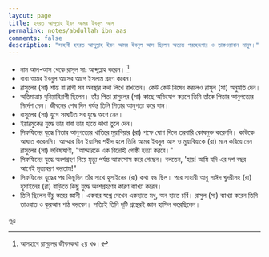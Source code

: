 ```yaml
---
layout: page
title: হযরত আব্দুল্লাহ ইবন আমর ইবনুল আস 
permalink: notes/abdullah_ibn_aas
comments: false
description: "সাহাবী হযরত আব্দুল্লাহ ইবন আমর ইবনুল আস ছিলেন অত্যন্ত পরহেজগার ও তাকওয়াবান মানুষ।"
---
```


- নাম আল-আস থেকে রাসুল সাঃ আব্দুল্লাহ করেন। [^1]
- বাবা আমর ইবনুল আসের আগে ইসলাম গ্রহণ করেন। 
- রাসুলের (সা) শান্ত বা রাগী সব অবস্থার কথা লিখে রাখতেন। কেউ কেউ নিষেধ করলেও রাসুল (সা) অনুমতি দেন। 
- অতিমাত্রায় দুনিয়াবিরাগী ছিলেন। তাঁর পিতা রাসুলের (সা) কাছে অভিযোগ করলে তিনি তাঁকে পিতার আনুগত্যের নির্দেশ দেন। জীবনের শেষ দিন পর্যন্ত তিনি পিতার আনুগত্য করে যান। 
- রাসুলের (সা) যুগে সংঘটিত সব যুদ্ধে অংশ নেন।
- ইয়ারমুকের যুদ্ধে তার বাবা তার হাতে ঝাণ্ডা তুলে দেন। 
- সিফফিনের যুদ্ধে পিতার আনুগত্যের খাতিরে মুয়াবিয়ার (রা) পক্ষে যোগ দিলে তরবারি কোষমুক্ত করেননি। কাউকে আঘাত করেননি। আম্মার বিন ইয়াসির শহীদ হলে তিনি আমর ইবনুল আস ও মুয়াবিয়াকে (রা) মনে করিয়ে দেন রাসুলের (সা) ভবিষ্যদ্বাণী, "আম্মারকে এক বিদ্রোহী গোষ্ঠী হত্যা করবে।"
- সিফফিনের যুদ্ধে অংশগ্রহণ নিয়ে মৃত্যু পর্যন্ত আফসোস করে গেছেন। বলতেন, 'হায়! আমি যদি এর দশ বছর আগেই মৃত্যবরণ করতাম!"
- সিফফিনের যুদ্ধের পর কিছুদিন তাঁর সাথে হুসাইনের (রা) কথা বন্ধ ছিল। পরে সাহাবী আবু সাঈদ খুদরীসহ (রা) হুসাইনের (রা) বাড়িতে কিছু যুদ্ধে অংশগ্রহণের কারণ ব্যাখ্যা করেন। 
- তিনি ছিলেন উঁচু স্তরের জ্ঞানী। একবার স্বপ্নে দেখেন একহাতে মধু, অন হাতে চর্বি। রাসুল (সা) ব্যাখ্যা করেন তিনি তাওরাত ও কুরআন পাঠ করবেন। সত্যিই তিনি দুটি গ্রন্থেরই জ্ঞান হাসিল করেছিলেন। 

সূত্র

[^1]: আসহাবে রাসুলের জীবনকথা ২য় খণ্ড। 
